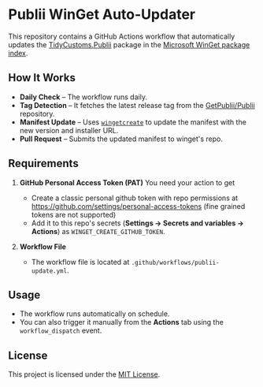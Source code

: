 # Publii WinGet Auto-Updater

This repository contains a GitHub Actions workflow that automatically updates the [TidyCustoms.Publii](https://winstall.app/apps/TidyCustoms.Publii) package in the [Microsoft WinGet package index](https://github.com/microsoft/winget-pkgs).

## How It Works

- **Daily Check** – The workflow runs daily.
- **Tag Detection** – It fetches the latest release tag from the [GetPublii/Publii](https://github.com/GetPublii/Publii) repository.
- **Manifest Update** – Uses [`wingetcreate`](https://github.com/microsoft/winget-create) to update the manifest with the new version and installer URL.
- **Pull Request** – Submits the updated manifest to winget's repo.

## Requirements

1. **GitHub Personal Access Token (PAT)**
   You need your action to get
   - Create a classic personal github token with repo permissions at https://github.com/settings/personal-access-tokens (fine grained tokens are not supported)
   - Add it to this repo's secrets (**Settings → Secrets and variables → Actions**) as `WINGET_CREATE_GITHUB_TOKEN`.

2. **Workflow File**
   - The workflow file is located at `.github/workflows/publii-update.yml`.

## Usage

- The workflow runs automatically on schedule.
- You can also trigger it manually from the **Actions** tab using the `workflow_dispatch` event.

## License

This project is licensed under the [MIT License](LICENSE).
